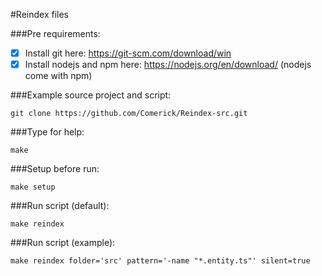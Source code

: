 #Reindex files

###Pre requirements:
- [x] Install git here: https://git-scm.com/download/win
- [x] Install nodejs and npm here: https://nodejs.org/en/download/ (nodejs come with npm)

###Example source project and script:

``
git clone https://github.com/Comerick/Reindex-src.git
``

###Type for help:

``
make
``

###Setup before run:

``
make setup
``

###Run script (default):

``
make reindex
``

###Run script (example):

``
make reindex folder='src' pattern='-name "*.entity.ts"' silent=true 
``


